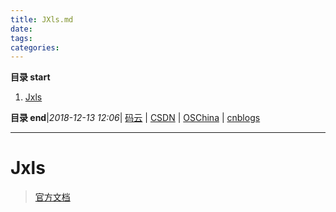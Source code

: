 ```yaml
---
title: JXls.md
date: 
tags: 
categories: 
---
```


**目录 start**
 
1. [Jxls](#jxls)

**目录 end**|_2018-12-13 12:06_| [码云](https://gitee.com/gin9) | [CSDN](http://blog.csdn.net/kcp606) | [OSChina](https://my.oschina.net/kcp1104) | [cnblogs](http://www.cnblogs.com/kuangcp)
****************************************
# Jxls
> [官方文档](http://jxls.sourceforge.net/getting_started.html)

